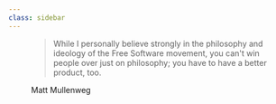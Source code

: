 ```yaml
---
class: sidebar
---
```

<figure>
  <blockquote>
    While I personally believe strongly in the philosophy and ideology of the Free 
    Software movement, you can't win people over just on philosophy; you have to 
    have a better product, too.
    </blockquote>
  <figcaption>Matt Mullenweg</figcaption>
</figure>
